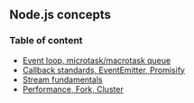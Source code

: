 ## Node.js concepts

### Table of content
- [Event loop, microtask/macrotask queue](./event-loop/)
- [Callback standards, EventEmitter, Promisify](./async-patterns/)
- [Stream fundamentals](./streams-fundamentals/)
- [Performance, Fork, Cluster](./performance-scalability/)
